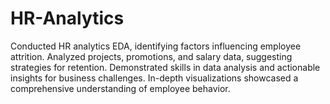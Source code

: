 # HR-Analytics
Conducted HR analytics EDA, identifying factors influencing employee attrition. Analyzed projects, promotions, and salary data, suggesting strategies for retention. Demonstrated skills in data analysis and actionable insights for business challenges. In-depth visualizations showcased a comprehensive understanding of employee behavior.
